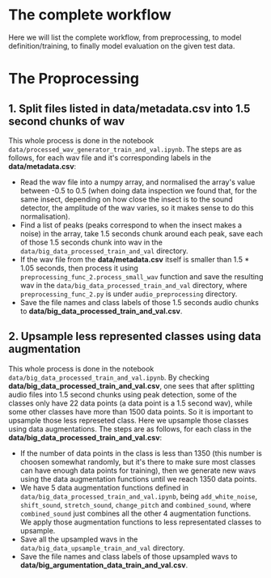 # The complete workflow
Here we will list the complete workflow, from preprocessing, to model definition/training, to finally model evaluation on the given test data.
# The Proprocessing 

## 1. Split files listed in **data/metadata.csv** into 1.5 second chunks of wav

This whole process is done in the notebook `data/processed_wav_generator_train_and_val.ipynb`. The steps are as follows, for each wav file and it's corresponding labels in the **data/metadata.csv**:
- Read the wav file into a numpy array, and normalised the array's value between -0.5 to 0.5 (when doing data inspection we found that, for the same insect, depending on how close the insect is to the sound detector, the amplitude of the wav varies, so it makes sense to do this normalisation).
- Find a list of peaks (peaks correspond to when the insect makes a noise) in the array, take 1.5 seconds chunk around each peak, save each of those 1.5 seconds chunk into wav in the `data/big_data_processed_train_and_val` directory.
- If the wav file from the **data/metadata.csv** itself is smaller than 1.5 * 1.05 seconds, then process it using `preprocessing_func_2.process_small_wav` function and save the resulting wav in the `data/big_data_processed_train_and_val` directory, where `preprocessing_func_2.py` is under `audio_preprocessing` directory.
- Save the file names and class labels of those 1.5 seconds audio chunks to **data/big_data_processed_train_and_val.csv**.


## 2. Upsample less represented classes using data augmentation

This whole process is done in the notebook `data/big_data_processed_train_and_val.ipynb`. By checking **data/big_data_processed_train_and_val.csv**, one sees that after splitting audio files into 1.5 second chunks using peak detection, some of the classes only have 22 data points (a data point is a 1.5 second wav), while some other classes have more than 1500 data points. So it is important to upsample those less represeted class. Here we upsample those classes using data augmentations. The steps are as follows, for each class in the **data/big_data_processed_train_and_val.csv**:
- If the number of data points in the class is less than 1350 (this number is choosen somewhat randomly, but it's there to make sure most classes can have enough data points for training), then we generate new wavs using the data augmentation functions until we reach 1350 data points.
- We have 5 data augmentation functions defined in `data/big_data_processed_train_and_val.ipynb`, being `add_white_noise`, `shift_sound`, `stretch_sound`, `change_pitch` and `combined_sound`, where `combined_sound` just combines all the other 4 augmentation functions. We apply those augmentation functions to less representated classes to upsample.
- Save all the upsampled wavs in the `data/big_data_upsample_train_and_val` directory.
- Save the file names and class labels of those upsampled wavs to **data/big_argumentation_data_train_and_val.csv**.